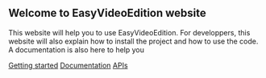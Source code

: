 ## Welcome to EasyVideoEdition website

This website will help you to use EasyVideoEdition.
For developpers, this website will also explain how to install the project and how to use the code. A documentation is also here to help you

[Getting started](gettingStarted.md) [Documentation](doc/index.html) [APIs](apis.md) 
